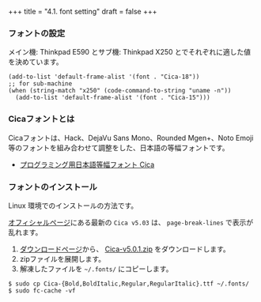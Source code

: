 +++
title = "4.1. font setting"
draft = false
+++
### フォントの設定
メイン機: Thinkpad E590 とサブ機: Thinkpad X250 とでそれぞれに適した値を決めています。

```elisp
(add-to-list 'default-frame-alist '(font . "Cica-18"))
;; for sub-machine
(when (string-match "x250" (code-command-to-string "uname -n"))
  (add-to-list 'default-frame-alist '(font . "Cica-15")))
```

### Cicaフォントとは
Cicaフォントは、Hack、DejaVu Sans Mono、Rounded Mgen+、Noto Emoji等のフォントを組み合わせて調整をした、日本語の等幅フォントです。

* [プログラミング用日本語等幅フォント Cica](https://github.com/miiton/Cica)

### フォントのインストール
Linux 環境でのインストールの方法です。

[オフィシャルページ](https://github.com/miiton/Cica/releases/tag/v5.0.3)にある最新の `Cica v5.03` は、
`page-break-lines` で表示が乱れます。

1. [ダウンロードページ](https://github.com/SSW-SCIENTIFIC/Cica/releases)から、
[Cica-v5.0.1.zip](https://github.com/SSW-SCIENTIFIC/Cica/releases/download/v5.0.1-no-glyph-mod/Cica-v5.0.1.zip) をダウンロードします。
2. zipファイルを展開します。
3. 解凍したファイルを `~/.fonts/` にコピーします。

```codesession
$ sudo cp Cica-{Bold,BoldItalic,Regular,RegularItalic}.ttf ~/.fonts/
$ sudo fc-cache -vf
```
